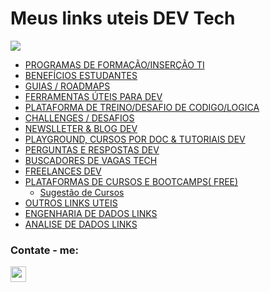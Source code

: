 # Meus links uteis DEV Tech 

<img src="https://i.pinimg.com/564x/26/07/2b/26072ba777ec291ed8e1dfa85354d408.jpg" >

* [PROGRAMAS DE FORMAÇÃO/INSERÇÃO TI](https://github.com/jumozaga/utilidadesdev/blob/main/files/ProgramasDeFormaçãoInserçãoTI.md)
* [BENEFÍCIOS ESTUDANTES](https://github.com/jumozaga/utilidadesdev/blob/main/files/BeneficiosEstudantes.md)
* [GUIAS / ROADMAPS](https://github.com/jumozaga/utilidadesdev/blob/main/files/GuiasRoadmaps.md)
* [FERRAMENTAS ÚTEIS PARA DEV](https://github.com/jumozaga/utilidadesdev/blob/main/files/FerramentasUteisDev.md)
* [PLATAFORMA DE TREINO/DESAFIO DE CODIGO/LOGICA](https://github.com/jumozaga/utilidadesdev/blob/main/files/TreinoDesafioCodigoLOGICA.md)
* [CHALLENGES / DESAFIOS](https://github.com/jumozaga/utilidadesdev/blob/main/files/CHALLENGES.md)
* [NEWSLLETER   & BLOG DEV](https://github.com/jumozaga/utilidadesdev/blob/main/files/NewsletterBlogDev.md)
* [PLAYGROUND, CURSOS POR DOC & TUTORIAIS DEV](https://github.com/jumozaga/utilidadesdev/blob/main/files/PlaygroundCursosPorDocTutoriaisDev.md)
* [PERGUNTAS E RESPOSTAS DEV](https://github.com/jumozaga/utilidadesdev/blob/main/files/PerguntasRespostasDev.md)
* [BUSCADORES DE VAGAS TECH](https://github.com/jumozaga/utilidadesdev/blob/main/files/BuscadoresDeVagasTECH.md)
* [FREELANCES DEV](https://github.com/jumozaga/utilidadesdev/blob/main/files/FreelanceDev.md)
* [PLATAFORMAS DE CURSOS E BOOTCAMPS( FREE)](https://github.com/jumozaga/utilidadesdev/blob/main/files/PlataformasCursosFree.md)
  * [Sugestão de Cursos](https://linkfly.to/sugestaocurso "Plataformas de Cursos Free")
* [OUTROS LINKS UTEIS](https://github.com/jumozaga/utilidadesdev/blob/main/files/OUTROS.md)
* [ENGENHARIA DE DADOS LINKS](https://github.com/jumozaga/utilidadesdev/blob/main/files/CursosEngenhariaDeDados.md)
* [ANALISE DE DADOS LINKS](https://github.com/jumozaga/utilidadesdev/blob/main/files/CursoAnaliseDeDados.md)



### **Contate - me**: 
[<img src="https://freepngimg.com/thumb/linkedin/8-2-linkedin-png-picture.png" width="25" >](https://www.linkedin.com/in/jumozaga/ "Meu Linkedin")

<!---
[<img src="https://freepngimg.com/thumb/social_media/63059-media-icons-telegram-twitter-blog-computer-social.png" width="30" >](https://t.me/jumozaga)
-->


